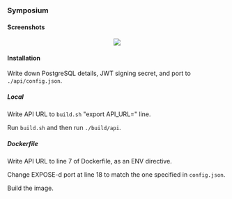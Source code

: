 ### Symposium
#### Screenshots
<p align="center">
  <img src="https://raw.githubusercontent.com/jafarlihi/symposium/master/repo/screenshots/screenshots.png?token=AKL72S64U56LXZD67FZTX7S6XVFKU">
</p>

#### Installation
Write down PostgreSQL details, JWT signing secret, and port to `./api/config.json`.
##### Local
Write API URL to `build.sh` "export API_URL=" line.

Run `build.sh` and then run `./build/api`.
##### Dockerfile
Write API URL to line 7 of Dockerfile, as an ENV directive.

Change EXPOSE-d port at line 18 to match the one specified in `config.json`.

Build the image.
